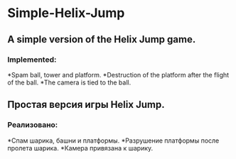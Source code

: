 # Simple-Helix-Jump
## A simple version of the Helix Jump game. 
### Implemented:
*Spam ball, tower and platform.
*Destruction of the platform after the flight of the ball.
*The camera is tied to the ball.


## Простая версия игры Helix Jump. 
### Реализовано:
*Спам шарика, башни и платформы.
*Разрушение платформы после пролета шарика.
*Камера привязана к шарику.
